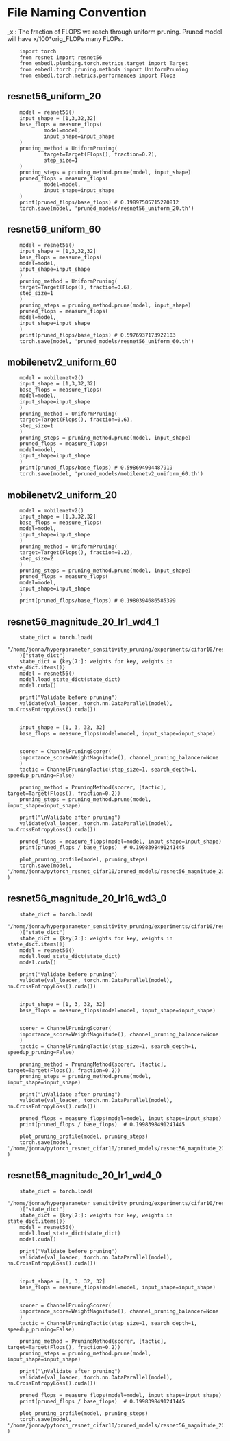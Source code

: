 # File Naming Convention

_x :    The fraction of FLOPS we reach through uniform pruning.
        Pruned model will have x/100*orig_FLOPs many FLOPs.


        import torch
        from resnet import resnet56
        from embedl.plumbing.torch.metrics.target import Target
        from embedl.torch.pruning.methods import UniformPruning
        from embedl.torch.metrics.performances import Flops 

## resnet56_uniform_20

        model = resnet56()
        input_shape = [1,3,32,32]       
        base_flops = measure_flops(
                model=model,
                input_shape=input_shape
        )
        pruning_method = UniformPruning(
                target=Target(Flops(), fraction=0.2),
                step_size=1
        )
        pruning_steps = pruning_method.prune(model, input_shape)
        pruned_flops = measure_flops(
                model=model,
                input_shape=input_shape
        )
        print(pruned_flops/base_flops) # 0.19897505715220812
        torch.save(model, 'pruned_models/resnet56_uniform_20.th')

## resnet56_uniform_60

        model = resnet56()
        input_shape = [1,3,32,32]       
        base_flops = measure_flops(
        model=model,
        input_shape=input_shape
        )
        pruning_method = UniformPruning(
        target=Target(Flops(), fraction=0.6),
        step_size=1
        )
        pruning_steps = pruning_method.prune(model, input_shape)
        pruned_flops = measure_flops(
        model=model,
        input_shape=input_shape
        )
        print(pruned_flops/base_flops) # 0.5976937173922103
        torch.save(model, 'pruned_models/resnet56_uniform_60.th')

## mobilenetv2_uniform_60

        model = mobilenetv2()
        input_shape = [1,3,32,32]       
        base_flops = measure_flops(
        model=model,
        input_shape=input_shape
        )
        pruning_method = UniformPruning(
        target=Target(Flops(), fraction=0.6),
        step_size=1
        )
        pruning_steps = pruning_method.prune(model, input_shape)
        pruned_flops = measure_flops(
        model=model,
        input_shape=input_shape
        )
        print(pruned_flops/base_flops) # 0.598694904487919
        torch.save(model, 'pruned_models/mobilenetv2_uniform_60.th')

## mobilenetv2_uniform_20

        model = mobilenetv2()
        input_shape = [1,3,32,32]       
        base_flops = measure_flops(
        model=model,
        input_shape=input_shape
        )
        pruning_method = UniformPruning(
        target=Target(Flops(), fraction=0.2),
        step_size=2
        )
        pruning_steps = pruning_method.prune(model, input_shape)
        pruned_flops = measure_flops(
        model=model,
        input_shape=input_shape
        )
        print(pruned_flops/base_flops) # 0.1980394686585399

## resnet56_magnitude_20_lr1_wd4_1

        state_dict = torch.load(
        "/home/jonna/hyperparameter_sensitivity_pruning/experiments/cifar10/resnet56/base_model/results_1/lr_10**-1.00_wd_10**-4.00/checkpoint_final.th"
        )["state_dict"]
        state_dict = {key[7:]: weights for key, weights in state_dict.items()}
        model = resnet56()
        model.load_state_dict(state_dict)
        model.cuda()

        print("Validate before pruning")
        validate(val_loader, torch.nn.DataParallel(model), nn.CrossEntropyLoss().cuda())


        input_shape = [1, 3, 32, 32]
        base_flops = measure_flops(model=model, input_shape=input_shape)


        scorer = ChannelPruningScorer(
        importance_score=WeightMagnitude(), channel_pruning_balancer=None
        )
        tactic = ChannelPruningTactic(step_size=1, search_depth=1, speedup_pruning=False)

        pruning_method = PruningMethod(scorer, [tactic], target=Target(Flops(), fraction=0.2))
        pruning_steps = pruning_method.prune(model, input_shape=input_shape)

        print("\nValidate after pruning")
        validate(val_loader, torch.nn.DataParallel(model), nn.CrossEntropyLoss().cuda())

        pruned_flops = measure_flops(model=model, input_shape=input_shape)
        print(pruned_flops / base_flops)  # 0.1998398491241445

        plot_pruning_profile(model, pruning_steps)
        torch.save(model, '/home/jonna/pytorch_resnet_cifar10/pruned_models/resnet56_magnitude_20_lr1_wd4_1.th' )

## resnet56_magnitude_20_lr16_wd3_0

        state_dict = torch.load(
        "/home/jonna/hyperparameter_sensitivity_pruning/experiments/cifar10/resnet56/base_model/extended_grid/results_0/lr_10**-1.60_wd_10**-3.00/checkpoint_final.th"
        )["state_dict"]
        state_dict = {key[7:]: weights for key, weights in state_dict.items()}
        model = resnet56()
        model.load_state_dict(state_dict)
        model.cuda()

        print("Validate before pruning")
        validate(val_loader, torch.nn.DataParallel(model), nn.CrossEntropyLoss().cuda())


        input_shape = [1, 3, 32, 32]
        base_flops = measure_flops(model=model, input_shape=input_shape)


        scorer = ChannelPruningScorer(
        importance_score=WeightMagnitude(), channel_pruning_balancer=None
        )
        tactic = ChannelPruningTactic(step_size=1, search_depth=1, speedup_pruning=False)

        pruning_method = PruningMethod(scorer, [tactic], target=Target(Flops(), fraction=0.2))
        pruning_steps = pruning_method.prune(model, input_shape=input_shape)

        print("\nValidate after pruning")
        validate(val_loader, torch.nn.DataParallel(model), nn.CrossEntropyLoss().cuda())

        pruned_flops = measure_flops(model=model, input_shape=input_shape)
        print(pruned_flops / base_flops)  # 0.1998398491241445

        plot_pruning_profile(model, pruning_steps)
        torch.save(model, '/home/jonna/pytorch_resnet_cifar10/pruned_models/resnet56_magnitude_20_lr16_wd3_0.th' )

## resnet56_magnitude_20_lr1_wd4_0

        state_dict = torch.load(
        "/home/jonna/hyperparameter_sensitivity_pruning/experiments/cifar10/resnet56/base_model/results_0/lr_10**-1.00_wd_10**-4.00/checkpoint_final.th"
        )["state_dict"]
        state_dict = {key[7:]: weights for key, weights in state_dict.items()}
        model = resnet56()
        model.load_state_dict(state_dict)
        model.cuda()

        print("Validate before pruning")
        validate(val_loader, torch.nn.DataParallel(model), nn.CrossEntropyLoss().cuda())


        input_shape = [1, 3, 32, 32]
        base_flops = measure_flops(model=model, input_shape=input_shape)


        scorer = ChannelPruningScorer(
        importance_score=WeightMagnitude(), channel_pruning_balancer=None
        )
        tactic = ChannelPruningTactic(step_size=1, search_depth=1, speedup_pruning=False)

        pruning_method = PruningMethod(scorer, [tactic], target=Target(Flops(), fraction=0.2))
        pruning_steps = pruning_method.prune(model, input_shape=input_shape)

        print("\nValidate after pruning")
        validate(val_loader, torch.nn.DataParallel(model), nn.CrossEntropyLoss().cuda())

        pruned_flops = measure_flops(model=model, input_shape=input_shape)
        print(pruned_flops / base_flops)  # 0.1998398491241445

        plot_pruning_profile(model, pruning_steps)
        torch.save(model, '/home/jonna/pytorch_resnet_cifar10/pruned_models/resnet56_magnitude_20_lr1_wd4_0.th' )